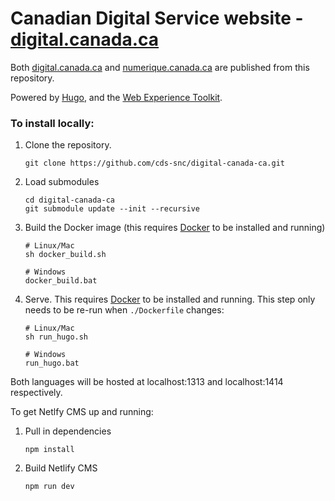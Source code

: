 # Canadian Digital Service website - [digital.canada.ca](digital.canada.ca)

Both [digital.canada.ca](digital.canada.ca) and [numerique.canada.ca](numerique.canada.ca) are published from this repository.

Powered by [Hugo](https://gohugo.io/), and the [Web Experience Toolkit](https://github.com/wet-boew/wet-boew/).

### To install locally:

1. Clone the repository.

    ```
    git clone https://github.com/cds-snc/digital-canada-ca.git
    ```

2. Load submodules
    
    ```
    cd digital-canada-ca
    git submodule update --init --recursive
    ```

3. Build the Docker image (this requires [Docker](https://www.docker.com/products/docker-desktop) to be installed and running)

    ```
    # Linux/Mac
    sh docker_build.sh

    # Windows
    docker_build.bat
    ```

4. Serve. This requires [Docker](https://www.docker.com/products/docker-desktop) to be installed and running. This step only needs to be re-run when `./Dockerfile` changes:

    ```
    # Linux/Mac
    sh run_hugo.sh

    # Windows
    run_hugo.bat
    ```

Both languages will be hosted at localhost:1313 and localhost:1414 respectively.

To get Netlfy CMS up and running:
1. Pull in dependencies
    ```
    npm install
    ```
2. Build Netlify CMS
    ```
    npm run dev
    ```



